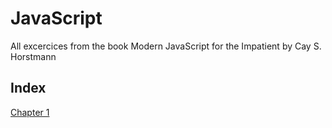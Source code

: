# JavaScript
All excercices from the book Modern JavaScript for the Impatient by Cay S. Horstmann

## Index

[Chapter 1](https://github.com/Dfredude/javascript/tree/main/chapter-01)
